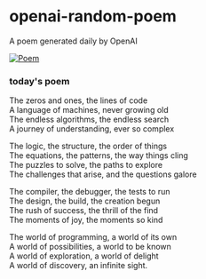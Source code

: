 
# openai-random-poem
 A poem generated daily by OpenAI

[![Poem](https://github.com/fbiego/openai-random-poem/actions/workflows/main.yml/badge.svg)](https://github.com/fbiego/openai-random-poem/actions/workflows/main.yml)

### today's poem  
  
The zeros and ones, the lines of code  
A language of machines, never growing old  
The endless algorithms, the endless search  
A journey of understanding, ever so complex  
  
The logic, the structure, the order of things  
The equations, the patterns, the way things cling  
The puzzles to solve, the paths to explore  
The challenges that arise, and the questions galore  
  
The compiler, the debugger, the tests to run  
The design, the build, the creation begun  
The rush of success, the thrill of the find  
The moments of joy, the moments so kind  
  
The world of programming, a world of its own  
A world of possibilities, a world to be known  
A world of exploration, a world of delight  
A world of discovery, an infinite sight.
